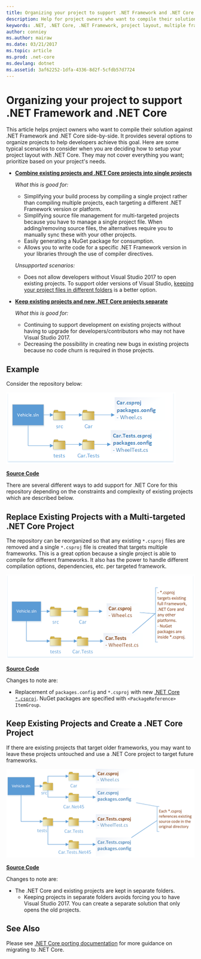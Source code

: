 ```yaml
---
title: Organizing your project to support .NET Framework and .NET Core
description: Help for project owners who want to compile their solution against .NET Framework and .NET Core side-by-side.
keywords: .NET, .NET Core, .NET Framework, project layout, multiple frameworks
author: conniey
ms.author: mairaw
ms.date: 03/21/2017
ms.topic: article
ms.prod: .net-core
ms.devlang: dotnet
ms.assetid: 3af62252-1dfa-4336-8d2f-5cfdb57d7724
---
```


# Organizing your project to support .NET Framework and .NET Core

This article helps project owners who want to compile their solution against .NET Framework and .NET Core side-by-side.  It provides several options to organize projects to help developers achieve this goal.  Here are some typical scenarios to consider when you are deciding how to setup your project layout with .NET Core.  They may not cover everything you want; prioritize based on your project's needs.

* [**Combine existing projects and .NET Core projects into single projects**][option-csproj]

  *What this is good for:*
  * Simplifying your build process by compiling a single project rather than compiling multiple projects, each targeting a different .NET Framework version or platform.
  * Simplifying source file management for multi-targeted projects because you have to manage a single project file.  When adding/removing source files, the alternatives require you to manually sync these with your other projects.
  * Easily generating a NuGet package for consumption.
  * Allows you to write code for a specific .NET Framework version in your libraries through the use of compiler directives.

  *Unsupported scenarios:*
  * Does not allow developers without Visual Studio 2017 to open existing projects. To support older versions of Visual Studio, [keeping your project files in different folders](#support-vs) is a better option.

* <a name="support-vs"></a>[**Keep existing projects and new .NET Core projects separate**][option-csproj-folder]

  *What this is good for:*
  * Continuing to support development on existing projects without having to upgrade for developers/contributors who may not have Visual Studio 2017.
  * Decreasing the possibility in creating new bugs in existing projects because no code churn is required in those projects.

## Example

Consider the repository below:

![Existing project][example-initial-project]

[**Source Code**][example-initial-project-code]

There are several different ways to add support for .NET Core for this repository depending on the constraints and complexity of existing projects which are described below.

## Replace Existing Projects with a Multi-targeted .NET Core Project

The repository can be reorganized so that any existing `*.csproj` files are removed and a single `*.csproj` file is created that targets multiple frameworks.  This is a great option because a single project is able to compile for different frameworks.  It also has the power to handle different compilation options, dependencies, etc. per targeted framework.

![Create an csproj that targets multiple frameworks][example-csproj]

[**Source Code**][example-csproj-code]

Changes to note are:
* Replacement of `packages.config` and `*.csproj` with new [.NET Core `*.csproj`][example-csproj-netcore].  NuGet packages are specified with `<PackageReference> ItemGroup`.

## Keep Existing Projects and Create a .NET Core Project

If there are existing projects that target older frameworks, you may want to leave these projects untouched and use a .NET Core project to target future frameworks.

![.NET Core project with existing project in different folder][example-csproj-different-folder]

[**Source Code**][example-csproj-different-code]

Changes to note are:
* The .NET Core and existing projects are kept in separate folders.
    * Keeping projects in separate folders avoids forcing you to have Visual Studio 2017.  You can create a separate solution that only opens the old projects.

## See Also

Please see [.NET Core porting documentation][porting-doc] for more guidance on migrating to .NET Core.

[porting-doc]: index.md
[example-initial-project]: media/project-structure/project.png "Existing project"
[example-initial-project-code]: https://github.com/dotnet/docs/tree/master/samples/framework/libraries/migrate-library/

[example-csproj]: media/project-structure/project.csproj.png "Create an csproj that targets multiple frameworks"
[example-csproj-code]: https://github.com/dotnet/docs/tree/master/samples/framework/libraries/migrate-library-csproj/
[example-csproj-netcore]: https://github.com/dotnet/docs/tree/master/samples/framework/libraries/migrate-library-csproj/src/Car/Car.csproj

[example-csproj-different-folder]: media/project-structure/project.csproj.different.png ".NET Core project with existing PCL in different folder"
[example-csproj-different-code]: https://github.com/dotnet/docs/tree/master/samples/framework/libraries/migrate-library-csproj-keep-existing/

[option-csproj]: #replace-existing-projects-with-a-multi-targeted-net-core-project
[option-csproj-folder]: #keep-existing-projects-and-create-a-net-core-project